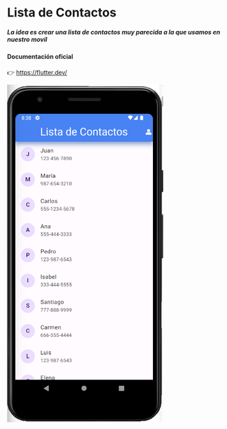 # Lista de Contactos

##### La idea es crear una lista de contactos muy parecida a la que usamos en nuestro movil

#### Documentación oficial

👉 https://flutter.dev/

![](https://github.com/urian121/Aprendiendo-Flutter-desde-cero/blob/master/app_lista_contactos/lista-contactos-flutter-urian.png)

